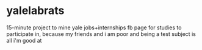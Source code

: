 # yalelabrats

15-minute project to mine yale jobs+internships fb page for studies to participate in, because my friends and i am poor and being a test subject is all i'm good at
